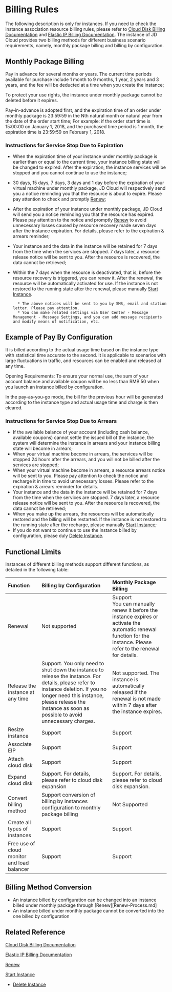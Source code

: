 # Billing Rules

The following description is only for instances. If you need to check the instance association resource billing rules, please refer to [Cloud Disk Billing Documentation]() and [Elastic IP Billing Documentation](../../../Networking/Elastic-IP/Pricing/Billing-Overview.md). The instance of JD Cloud provides two billing methods for different business scenario requirements, namely, monthly package billing and billing by configuration.

## Monthly Package Billing

Pay in advance for several months or years. The current time periods available for purchase include 1 month to 9 months, 1 year, 2 years and 3 years, and the fee will be deducted at a time when you create the instance;

To protect your use rights, the instance under monthly package cannot be deleted before it expires.

Pay-in-advance is adopted first, and the expiration time of an order under monthly package is 23:59:59 in the Nth natural month or natural year from the date of the order start time;
For example: if the order start time is 15:00:00 on January 1, 2018, and the purchased time period is 1 month, the expiration time is 23:59:59 on February 1, 2018.

### Instructions for Service Stop Due to Expiration

* When the expiration time of your instance under monthly package is earlier than or equal to the current time, your instance billing state will be changed to expired. After the expiration, the instance services will be stopped and you cannot continue to use the instance;
* 30 days, 15 days, 7 days, 3 days and 1 day before the expiration of your virtual machine under monthly package, JD Cloud will respectively send you a notice reminding you that the resource is about to expire. Please pay attention to check and promptly [Renew](Renew-Process.md);
* After the expiration of your instance under monthly package, JD Cloud will send you a notice reminding you that the resource has expired. Please pay attention to the notice and promptly [Renew](Renew-Process.md) to avoid unnecessary losses caused by resource recovery made seven days after the instance expiration. For details, please refer to the expiration & arrears reminder;
* Your instance and the data in the instance will be retained for 7 days from the time when the services are stopped. 7 days later, a resource release notice will be sent to you. After the resource is recovered, the data cannot be retrieved;
* Within the 7 days when the resource is deactivated, that is, before the resource recovery is triggered, you can renew it. After the renewal, the resource will be automatically activated for use. If the instance is not restored to the running state after the renewal, please manually [Start Instance](../Operation-Guide/Instance/Start-Instance.md).
		
		* The above notices will be sent to you by SMS, email and station letter. Please pay attention.
		* You can make related settings via User Center - Message Management - Message Settings, and you can add message recipients and modify means of notification, etc.

## Example of Pay By Configuration

It is billed according to the actual usage time based on the instance type with statistical time accurate to the second. It is applicable to scenarios with large fluctuations in traffic, and resources can be enabled and released at any time.

Opening Requirements: To ensure your normal use, the sum of your account balance and available coupon will be no less than RMB 50 when you launch an instance billed by configuration.

In the pay-as-you-go mode, the bill for the previous hour will be generated according to the instance type and actual usage time and charge is then cleared.

### Instructions for Service Stop Due to Arrears
* If the available balance of your account (including cash balance, available coupons) cannot settle the issued bill of the instance, the system will determine the instance in arrears and your instance billing state will become in arrears;
* When your virtual machine become in arrears, the services will be stopped 24 hours after the arrears, and you will not be billed after the services are stopped;
* When your virtual machine become in arrears, a resource arrears notice will be sent to you. Please pay attention to check the notice and recharge it in time to avoid unnecessary losses. Please refer to the expiration & arrears reminder for details.
* Your instance and the data in the instance will be retained for 7 days from the time when the services are stopped. 7 days later, a resource release notice will be sent to you. After the resource is recovered, the data cannot be retrieved;
* When you make up the arrears, the resources will be automatically restored and the billing will be restarted. If the instance is not restored to the running state after the recharge, please manually [Start Instance](../Operation-Guide/Instance/Start-Instance.md);
* If you do not want to continue to use the instance billed by configuration, please duly [Delete Instance](../Operation-Guide/Instance/Stop-Instance.md).


## Functional Limits
Instances of different billing methods support different functions, as detailed in the following table:

Function|Billing by Configuration|Monthly Package Billing            
:---|:---|:---
Renewal|Not supported|Support<br>You can manually renew it before the instance expires or activate the automatic renewal function for the instance. Please refer to the renewal for details.
Release the instance at any time|Support. You only need to shut down the instance to release the instance. For details, please refer to instance deletion. If you no longer need this instance, please release the instance as soon as possible to avoid unnecessary charges. |Not supported. The instance is automatically released if the renewal is not made within 7 days after the instance expires.             
Resize instance|Support|Support 
Associate EIP|Support|Support    
Attach cloud disk|Support|Support 
Expand cloud disk|Support. For details, please refer to cloud disk expansion|Support. For details, please refer to cloud disk expansion.        
Convert billing method|Support conversion of billing by instances configuration to monthly package billing|Not Supported  
Create all types of instances|Support|Support   
Free use of cloud monitor and load balancer|Support|Support

## Billing Method Conversion
* An instance billed by configuration can be changed into an instance billed under monthly package through [Renew][Renew-Process.md]
* An instance billed under monthly package cannot be converted into the one billed by configuration

## Related Reference
[Cloud Disk Billing Documentation]()

[Elastic IP Billing Documentation](../../../Networking/Elastic-IP/Pricing/Renew-Process.md)

[Renew](Renew-Process.md)

[Start Instance](../Operation-Guide/Instance/Start-Instance.md)

* [Delete Instance](../Operation-Guide/Instance/Stop-Instance.md)






 
